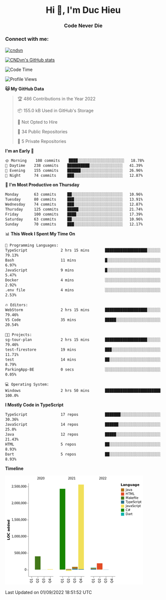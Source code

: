 <h1 align="center">Hi 👋, I'm Duc Hieu</h1>
<h3 align="center">Code Never Die</h3>

<h3 align="left">Connect with me:</h3>
<p align="left">
<a href="https://linkedin.com/in/cndvn" target="blank"><img align="center" src="https://img.shields.io/badge/LinkedIn-0077B5?style=for-the-badge&logo=linkedin&logoColor=white" alt="cndvn"/></a>
<!--
<a href="https://fb.com/cnd.duchieu" target="blank"><img align="center" src="https://img.shields.io/badge/Facebook-1877F2?style=for-the-badge&logo=facebook&logoColor=white" alt="cnd.duchieu"/></a>
 -->
</p>

[![CNDvn's GitHub stats](https://github-readme-stats.vercel.app/api?username=cndvn)](https://github.com/anuraghazra/github-readme-stats)

<!--START_SECTION:waka-->
![Code Time](http://img.shields.io/badge/Code%20Time-877%20hrs%2039%20mins-blue)

![Profile Views](http://img.shields.io/badge/Profile%20Views-0-blue)

**🐱 My GitHub Data** 

> 🏆 486 Contributions in the Year 2022
 > 
> 📦 155.0 kB Used in GitHub's Storage 
 > 
> 🚫 Not Opted to Hire
 > 
> 📜 34 Public Repositories 
 > 
> 🔑 5 Private Repositories  
 > 
**I'm an Early 🐤** 

```text
🌞 Morning    108 commits    ████░░░░░░░░░░░░░░░░░░░░░   18.78% 
🌆 Daytime    238 commits    ██████████░░░░░░░░░░░░░░░   41.39% 
🌃 Evening    155 commits    ██████░░░░░░░░░░░░░░░░░░░   26.96% 
🌙 Night      74 commits     ███░░░░░░░░░░░░░░░░░░░░░░   12.87%

```
📅 **I'm Most Productive on Thursday** 

```text
Monday       63 commits     ██░░░░░░░░░░░░░░░░░░░░░░░   10.96% 
Tuesday      80 commits     ███░░░░░░░░░░░░░░░░░░░░░░   13.91% 
Wednesday    74 commits     ███░░░░░░░░░░░░░░░░░░░░░░   12.87% 
Thursday     125 commits    █████░░░░░░░░░░░░░░░░░░░░   21.74% 
Friday       100 commits    ████░░░░░░░░░░░░░░░░░░░░░   17.39% 
Saturday     63 commits     ██░░░░░░░░░░░░░░░░░░░░░░░   10.96% 
Sunday       70 commits     ███░░░░░░░░░░░░░░░░░░░░░░   12.17%

```


📊 **This Week I Spent My Time On** 

```text
💬 Programming Languages: 
TypeScript               2 hrs 15 mins       ███████████████████░░░░░░   79.13% 
Bash                     11 mins             █░░░░░░░░░░░░░░░░░░░░░░░░   6.97% 
JavaScript               9 mins              █░░░░░░░░░░░░░░░░░░░░░░░░   5.47% 
Docker                   4 mins              ░░░░░░░░░░░░░░░░░░░░░░░░░   2.92% 
.env file                4 mins              ░░░░░░░░░░░░░░░░░░░░░░░░░   2.53%

🔥 Editors: 
WebStorm                 2 hrs 15 mins       ███████████████████░░░░░░   79.46% 
VS Code                  35 mins             █████░░░░░░░░░░░░░░░░░░░░   20.54%

🐱‍💻 Projects: 
sg-tour-plan             2 hrs 15 mins       ███████████████████░░░░░░   79.46% 
test-firestore           19 mins             ███░░░░░░░░░░░░░░░░░░░░░░   11.71% 
test                     14 mins             ██░░░░░░░░░░░░░░░░░░░░░░░   8.79% 
ParkingApp-BE            0 secs              ░░░░░░░░░░░░░░░░░░░░░░░░░   0.05%

💻 Operating System: 
Windows                  2 hrs 50 mins       █████████████████████████   100.0%

```

**I Mostly Code in TypeScript** 

```text
TypeScript               17 repos            ███████░░░░░░░░░░░░░░░░░░   30.36% 
JavaScript               14 repos            ██████░░░░░░░░░░░░░░░░░░░   25.0% 
Java                     12 repos            █████░░░░░░░░░░░░░░░░░░░░   21.43% 
HTML                     5 repos             ██░░░░░░░░░░░░░░░░░░░░░░░   8.93% 
Dart                     5 repos             ██░░░░░░░░░░░░░░░░░░░░░░░   8.93%

```


**Timeline**

![Chart not found](https://raw.githubusercontent.com/CNDvn/CNDvn/main/charts/bar_graph.png) 


 Last Updated on 01/09/2022 18:51:52 UTC
<!--END_SECTION:waka-->
